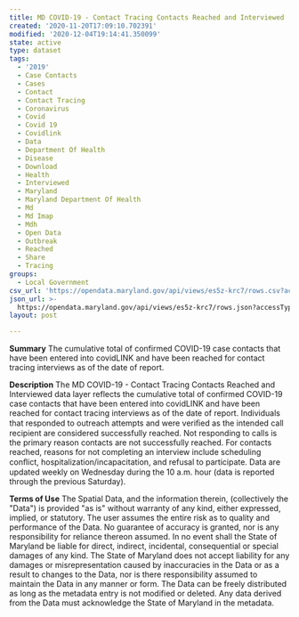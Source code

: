 ```yaml
---
title: MD COVID-19 - Contact Tracing Contacts Reached and Interviewed
created: '2020-11-20T17:09:10.702391'
modified: '2020-12-04T19:14:41.350099'
state: active
type: dataset
tags:
  - '2019'
  - Case Contacts
  - Cases
  - Contact
  - Contact Tracing
  - Coronavirus
  - Covid
  - Covid 19
  - Covidlink
  - Data
  - Department Of Health
  - Disease
  - Download
  - Health
  - Interviewed
  - Maryland
  - Maryland Department Of Health
  - Md
  - Md Imap
  - Mdh
  - Open Data
  - Outbreak
  - Reached
  - Share
  - Tracing
groups:
  - Local Government
csv_url: 'https://opendata.maryland.gov/api/views/es5z-krc7/rows.csv?accessType=DOWNLOAD'
json_url: >-
  https://opendata.maryland.gov/api/views/es5z-krc7/rows.json?accessType=DOWNLOAD
layout: post

---
```

<b>Summary</b>
The cumulative total of confirmed COVID-19 case contacts that have been entered into covidLINK and have been reached for contact tracing interviews as of the date of report.

<b>Description</b>
The MD COVID-19 - Contact Tracing Contacts Reached and Interviewed data layer reflects the cumulative total of confirmed COVID-19 case contacts that have been entered into covidLINK and have been reached for contact tracing interviews as of the date of report. Individuals that responded to outreach attempts and were veriﬁed as the intended call recipient are considered successfully reached. Not responding to calls is the primary reason contacts are not successfully reached. For contacts reached, reasons for not completing an interview include scheduling conﬂict, hospitalization/incapacitation, and refusal to participate. Data are updated weekly on Wednesday during the 10 a.m. hour (data is reported through the previous Saturday).

<b>Terms of Use</b>
The Spatial Data, and the information therein, (collectively the "Data") is provided "as is" without warranty of any kind, either expressed, implied, or statutory. The user assumes the entire risk as to quality and performance of the Data. No guarantee of accuracy is granted, nor is any responsibility for reliance thereon assumed. In no event shall the State of Maryland be liable for direct, indirect, incidental, consequential or special damages of any kind. The State of Maryland does not accept liability for any damages or misrepresentation caused by inaccuracies in the Data or as a result to changes to the Data, nor is there responsibility assumed to maintain the Data in any manner or form. The Data can be freely distributed as long as the metadata entry is not modified or deleted. Any data derived from the Data must acknowledge the State of Maryland in the metadata.
